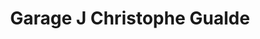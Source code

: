 ---
title: "Garage J Christophe Gualde"
url: /begles/garage-j-christophe-gualde/
shop: réparation de voitures
---
